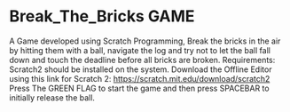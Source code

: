 # Break_The_Bricks GAME
A Game developed using Scratch Programming, Break the bricks in the air by hitting them with a ball, navigate the log and try not to let the ball fall down and touch the deadline before all bricks are broken.
Requirements:
  Scratch2 should be installed on the system.
Download the Offline Editor using this link for Scratch 2: 
  https://scratch.mit.edu/download/scratch2
Press The GREEN FLAG to start the game and then press SPACEBAR to initially release the ball. 
